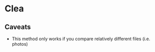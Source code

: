 # Clea

## Caveats

* This method only works if you compare relatively different files (i.e. photos) 